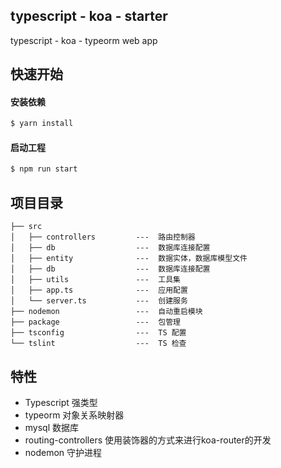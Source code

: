 ## typescript - koa - starter
typescript - koa - typeorm web app

## 快速开始

#### 安装依赖

```bash
$ yarn install
```

#### 启动工程

```bash
$ npm run start
```

## 项目目录

```
├── src
│   ├── controllers         ---  路由控制器
│   ├── db                  ---  数据库连接配置
│   ├── entity              ---  数据实体，数据库模型文件
│   ├── db                  ---  数据库连接配置
│   ├── utils               ---  工具集
│   ├── app.ts              ---  应用配置
│   └── server.ts           ---  创建服务
├── nodemon                 ---  自动重启模块
├── package                 ---  包管理
├── tsconfig                ---  TS 配置
└── tslint                  ---  TS 检查
```

## 特性

- Typescript 强类型
- typeorm 对象关系映射器
- mysql 数据库
- routing-controllers 使用装饰器的方式来进行koa-router的开发
- nodemon 守护进程